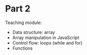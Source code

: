 # Part 2

Teaching module:

- Data structure: array
- Array manipulation in JavaScript
- Control flow: loops (while and for)
- Functions
